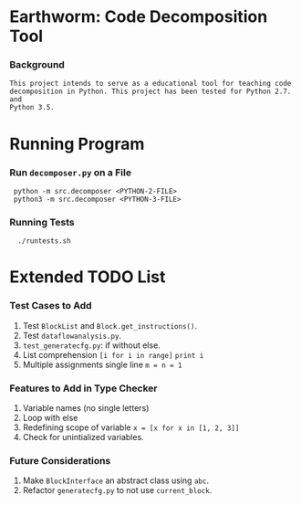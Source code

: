 # Earthworm: Code Decomposition Tool

### Background

    This project intends to serve as a educational tool for teaching code
    decomposition in Python. This project has been tested for Python 2.7. and
    Python 3.5.


# Running Program
### Run `decomposer.py` on a File

     python -m src.decomposer <PYTHON-2-FILE>
     python3 -m src.decomposer <PYTHON-3-FILE>

### Running Tests

      ./runtests.sh


# Extended TODO List
### Test Cases to Add

1. Test `BlockList` and `Block.get_instructions()`.
2. Test `dataflowanalysis.py`.
3. `test_generatecfg.py`: if without else.
4. List comprehension
      `[i for i in range]`
      `print i`
5. Multiple assignments single line
      `m = n = 1`

### Features to Add in Type Checker

1. Variable names (no single letters)
2. Loop with else
3. Redefining scope of variable
      `x = [x for x in [1, 2, 3]]`
4. Check for unintialized variables.

### Future Considerations

1. Make `BlockInterface` an abstract class using `abc`.
2. Refactor `generatecfg.py` to not use `current_block`.

